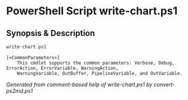 # PowerShell Script write-chart.ps1

## Synopsis & Description
```powershell
write-chart.ps1 

```

```
[<CommonParameters>]
    This cmdlet supports the common parameters: Verbose, Debug, ErrorAction, ErrorVariable, WarningAction, 
    WarningVariable, OutBuffer, PipelineVariable, and OutVariable.
```

*Generated from comment-based help of write-chart.ps1 by convert-ps2md.ps1*
